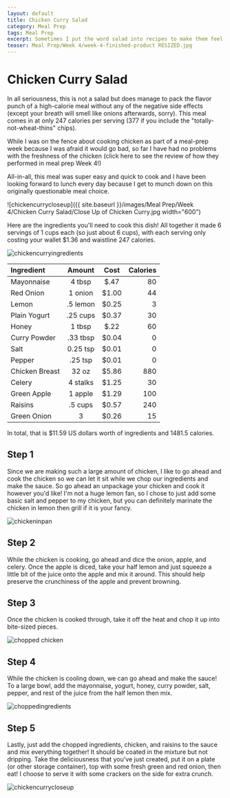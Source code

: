 ```yaml
---
layout: default
title: Chicken Curry Salad
category: Meal Prep
tags: Meal Prep
excerpt: Sometimes I put the word salad into recipes to make them feel healthier than they are...
teaser: Meal Prep/Week 4/week-4-finished-product RESIZED.jpg
---
```

# Chicken Curry Salad

In all seriousness, this is not a salad but does manage to pack the flavor punch of a high-calorie meal without any of the negative side effects (except your breath will smell like onions afterwards, sorry). This meal comes in at only 247 calories per serving (377 if you include the "totally-not-wheat-thins" chips). 

While I was on the fence about cooking chicken as part of a meal-prep week because I was afraid it would go bad, so far I have had no problems with the freshness of the chicken (click here to see the review of how they performed in meal prep Week 4!)

All-in-all, this meal was super easy and quick to cook and I have been looking forward to lunch every day because I get to munch down on this originally questionable meal choice. 

![chickencurrycloseup]({{ site.baseurl }}/images/Meal Prep/Week 4/Chicken Curry Salad/Close Up of Chicken Curry.jpg width="600")

Here are the ingredients you'll need to cook this dish! All together it made 6 servings of 1 cups each (so just about 6 cups), with each serving only costing your wallet $1.36 and waistline 247 calories. 

![chickencurryingredients](<img src="{{ site.url }}/images/Meal Prep/Week 4/Chicken Curry Salad/Chicken Curry Salad Ingredients.jpg"> "Total Ingredients")

**Ingredient** | **Amount** | **Cost** |   **Calories**
|:------------- |:-------------:| :-----:|   -----:|
Mayonnaise|	4 tbsp	| $.47 |	80
Red Onion |1 onion |$1.00| 44
Lemon|	.5 lemon	| $0.25 |	3
Plain Yogurt|	.25	cups	| $0.37 |	30
Honey	|1	tbsp|	 $.22 	| 60
Curry Powder|	.33	tbsp|	 $0.04 |	0
Salt|	0.25	tsp|	 $0.01 |	0
Pepper	| .25 tsp	| $0.01 |	0
Chicken Breast|	32 oz	| $5.86 |	880
Celery|	4	stalks |	 $1.25|	30
Green Apple|	1 apple	| $1.29 |	100
Raisins	| .5 cups	| $0.57 |	240
Green Onion|	3	|	 $0.26 |	15

In total, that is $11.59 US dollars worth of ingredients and 1481.5 calories.

<h2> Step 1 </h2>

Since we are making such a large amount of chicken, I like to go ahead and cook the chicken so we can let it sit while we chop our ingredients and make the sauce. So go ahead an unpackage your chicken and cook it however you'd like! I'm not a huge lemon fan, so I chose to just add some basic salt and pepper to my chicken, but you can definitely marinate the chicken in lemon then grill if it is your fancy. 

![chickeninpan](<img src="{{ site.url }}/images/Meal Prep/Week 4/Chicken Curry Salad/Chicken in Pan.jpg"> "Chicken Cooking in Pan")

<h2> Step 2 </h2>

While the chicken is cooking, go ahead and dice the onion, apple, and celery. Once the apple is diced, take your half lemon and just squeeze a little bit of the juice onto the apple and mix it around. This should help preserve the crunchiness of the apple and prevent browning. 

<h2> Step 3 </h2>

Once the chicken is cooked through, take it off the heat and chop it up into bite-sized pieces. 

![chopped chicken](<img src="{{ site.url }}/images/Meal Prep/Week 4/Chicken Curry Salad/Chopped Chicken.jpg"> "chopped chicken")

<h2> Step 4 </h2>

While the chicken is cooling down, we can go ahead and make the sauce! To a large bowl, add the mayonnaise, yogurt, honey, curry powder, salt, pepper, and rest of the juice from the half lemon then mix. 

![choppedingredients](<img src="{{ site.url }}/images/Meal Prep/Week 4/Chicken Curry Salad/Chopped Ingredients and Sauce.jpg"> "Chopped Ingredients")

<h2> Step 5 </h2>
Lastly, just add the chopped ingredients, chicken, and raisins to the sauce and mix everything together! It should be coated in the mixture but not dripping. Take the deliciousness that you've just created, put it on a plate (or other storage container), top with some fresh green and red onion, then eat! I choose to serve it with some crackers on the side for extra crunch. 

![chickencurrycloseup](<img src="{{ site.url }}/images/Meal Prep/Week 4/Chicken Curry Salad/Close Up of Chicken Curry.jpg"> "Close Up of Chicken Curry")
